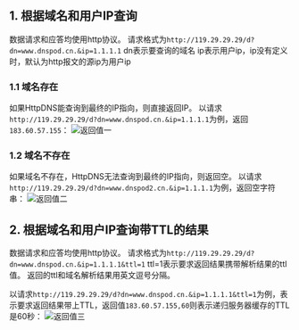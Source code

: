 ## 1. 根据域名和用户IP查询
数据请求和应答均使用http协议。
请求格式为`http://119.29.29.29/d?dn=www.dnspod.cn.&ip=1.1.1.1`
dn表示要查询的域名
ip表示用户ip，ip没有定义时，默认为http报文的源ip为用户ip

### 1.1 域名存在
如果HttpDNS能查询到最终的IP指向，则直接返回IP。
以请求`http://119.29.29.29/d?dn=www.dnspod.cn.&ip=1.1.1.1`为例，返回`183.60.57.155`：
![返回值一](http://imgcache.tcecqpoc.fsphere.cn/image/mccdn.qcloud.com/static/img/ad7dbfd17112fba557f96deec30677df/image.png)

### 1.2 域名不存在
如果域名不存在，HttpDNS无法查询到最终的IP指向，则返回空。
以请求`http://119.29.29.29/d?dn=www.dnspod2.cn.&ip=1.1.1.1`为例，返回空字符串：
![返回值二](http://imgcache.tcecqpoc.fsphere.cn/image/mccdn.qcloud.com/static/img/15b5daaeeedd2f2c68c00465554dbae2/image.png)


## 2. 根据域名和用户IP查询带TTL的结果
数据请求和应答均使用http协议。
请求格式为`http://119.29.29.29/d?dn=www.dnspod.cn.&ip=1.1.1.1&ttl=1`
ttl=1表示要求返回结果携带解析结果的ttl值。
返回的ttl和域名解析结果用英文逗号分隔。

以请求`http://119.29.29.29/d?dn=www.dnspod.cn.&ip=1.1.1.1&ttl=1`为例，表示要求返回结果带上TTL，返回值`183.60.57.155,60`则表示递归服务器缓存的TTL是60秒：
![返回值三](http://imgcache.tcecqpoc.fsphere.cn/image/mccdn.qcloud.com/static/img/0e845c5b777dbcd81ebb800437c786ee/image.png)
